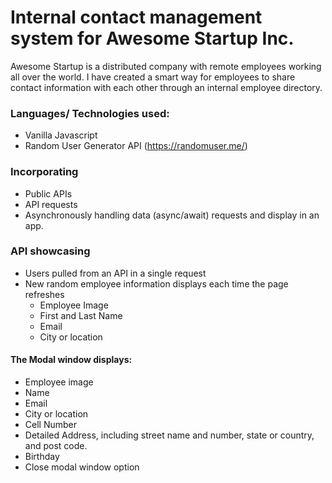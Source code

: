 # Internal contact management system for Awesome Startup Inc.

Awesome Startup is  a distributed company with remote employees working all over the world. I have created a smart way for employees to share contact information with each other through an internal employee directory.


### Languages/ Technologies used:
- Vanilla Javascript
- Random User Generator API (https://randomuser.me/)

### Incorporating 
- Public APIs
- API requests
- Asynchronously handling data (async/await) requests and display in an app.

### API showcasing 

- Users pulled from an API in a single request
- New random employee information displays each time the page refreshes
  - Employee Image
  - First and Last Name
  - Email
  - City or location

#### The Modal window displays:

- Employee image
- Name
- Email
- City or location
- Cell Number
- Detailed Address, including street name and number, state or country, and post code.
- Birthday
- Close modal window option 